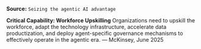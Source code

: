 **Source:** `Seizing the agentic AI advantage`

**Critical Capability: Workforce Upskilling**
Organizations need to upskill the workforce, adapt the technology infrastructure, accelerate data productization, and deploy agent-specific governance mechanisms to effectively operate in the agentic era. — McKinsey, June 2025
